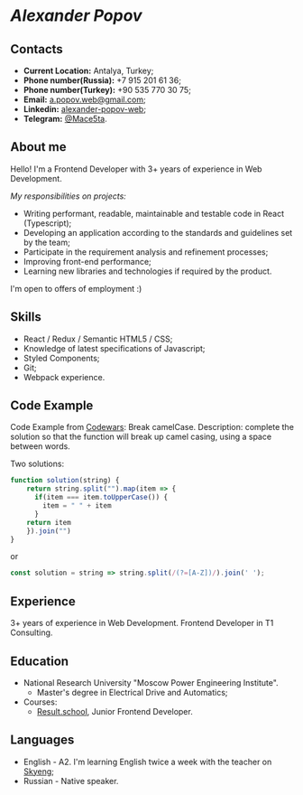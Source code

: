 # ***Alexander Popov***
## Contacts
* **Current Location:** Antalya, Turkey;
* **Phone number(Russia):** +7 915 201 61 36;
* **Phone number(Turkey):** +90 535 770 30 75;
* **Email:** a.popov.web@gmail.com;
* **Linkedin:** [alexander-popov-web](https://www.linkedin.com/in/alexander-popov-web/);
* **Telegram:** [@Mace5ta](https://t.me/Mace5ta).

## About me
Hello! I'm a Frontend Developer with 3+ years of experience in Web Development.

*My responsibilities on projects:*
* Writing performant, readable, maintainable and testable code in React (Typescript);
* Developing an application according to the standards and guidelines set by the team;
* Participate in the requirement analysis and refinement processes;
* Improving front-end performance;
*  Learning new libraries and technologies if required by the product.

I'm open to offers of employment :)

## Skills
* React / Redux / Semantic HTML5 / CSS;
* Knowledge of latest specifications of Javascript;
* Styled Components;
* Git;
* Webpack experience.

## Code Example
Code Example from [Codewars](https://www.codewars.com/):
Break camelCase. Description: complete the solution so that the function will break up camel casing, using a space between words.

Two solutions:
```javascript
function solution(string) {
    return string.split("").map(item => {
      if(item === item.toUpperCase()) {
        item = " " + item
      }
    return item
    }).join("")
}
```
or
```javascript
const solution = string => string.split(/(?=[A-Z])/).join(' ');
```

## Experience
3+ years of experience in Web Development. Frontend Developer in T1 Consulting.

## Education
* National Research University "Moscow Power Engineering Institute".
  *  Master's degree in Electrical Drive and Automatics; 
* Courses:
  * [Result.school](https://result.school/), Junior Frontend Developer.

## Languages
* English - A2. I'm learning English twice a week with the teacher on [Skyeng](https://skyeng.ru);
* Russian - Native speaker.
